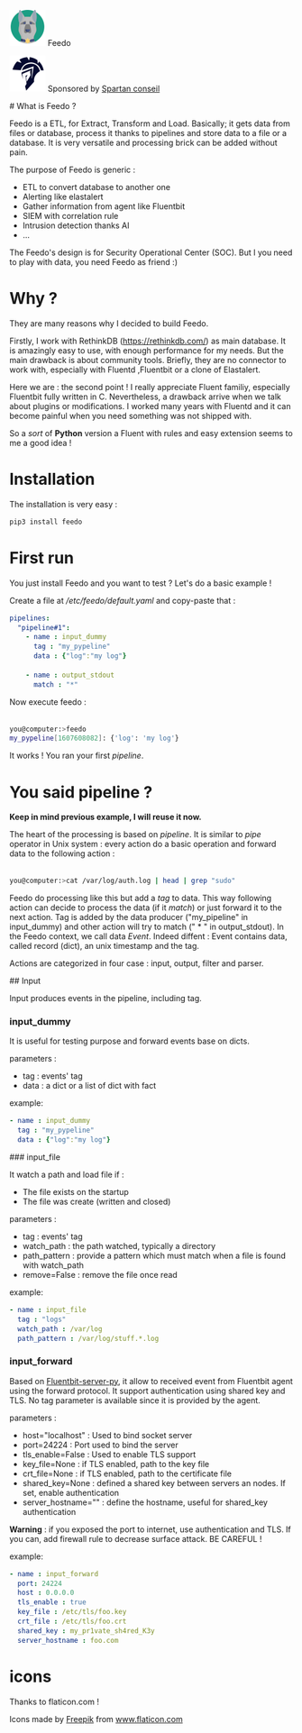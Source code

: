 ![](images/logo_small.png?raw=true) Feedo 

![](images/sponsor.png?raw=true) Sponsored by [Spartan conseil](https://www.spartan-conseil.com)


# What is Feedo ? 

Feedo is a ETL, for Extract, Transform and Load. Basically; it gets data from files or database, process it thanks to pipelines and store data to a file or a database. It is very versatile and processing brick can be added without pain.

The purpose of Feedo is generic :

* ETL to convert database to another one
* Alerting like elastalert
* Gather information from agent like Fluentbit
* SIEM with correlation rule
* Intrusion detection thanks AI
* ...

The Feedo's design is for Security Operational Center (SOC). But I you need to play with data, you need Feedo as friend :)

# Why ?

They are many reasons why I decided to build Feedo.

Firstly, I work with RethinkDB (https://rethinkdb.com/) as main database. It is amazingly easy to use, with enough performance for my needs. But the main drawback is about community tools. Briefly, they are no connector to work with, especially with Fluentd ,Fluentbit or a clone of Elastalert. 

Here we are : the second point ! I really appreciate Fluent familiy, especially Fluentbit fully written in C. Nevertheless, a drawback arrive when we talk about plugins or modifications. I worked many years with Fluentd and it can become painful when you need something was not shipped with.

So a *sort* of **Python** version a Fluent with rules and easy extension seems to me a good idea !

# Installation

The installation is very easy :

```bash
pip3 install feedo
```

# First run

You just install Feedo and you want to test ? Let's do a basic example !

Create a file at */etc/feedo/default.yaml* and copy-paste that :

```yaml
pipelines:
  "pipeline#1":
    - name : input_dummy
      tag : "my_pypeline"
      data : {"log":"my log"}

    - name : output_stdout
      match : "*"
```
Now execute feedo :

```bash

you@computer:>feedo
my_pypeline[1607608082]: {'log': 'my log'}

```
It works ! You ran your first *pipeline*.

# You said pipeline ?

**Keep in mind previous example, I will reuse it now.**

The heart of the processing is based on *pipeline*. It is similar to *pipe* operator in Unix system : every action do a basic operation and forward data to the following action :


```bash

you@computer:>cat /var/log/auth.log | head | grep "sudo"

```

Feedo do processing like this but add a *tag* to data. This way following action can decide to process the data (if it *match*) or just forward it to the next action. Tag is added by the data producer ("my_pipeline" in input_dummy) and other action will try to match (" * " in output_stdout). In the Feedo context, we call data *Event*. Indeed diffent : Event contains data, called record (dict), an unix timestamp and the tag.

Actions are categorized in four case : input, output, filter and parser. 

## Input

Input produces events in the pipeline, including tag.

### input_dummy

It is useful for testing purpose and forward events base on dicts. 

parameters : 

* tag : events' tag
* data : a dict or a list of dict with fact

example:

```yaml
- name : input_dummy
  tag : "my_pypeline"
  data : {"log":"my log"}
```

### input_file

It watch a path and load file if :

* The file exists on the startup
* The file was create (written and closed)

parameters :

* tag : events' tag
* watch_path : the path watched, typically a directory
* path_pattern : provide a pattern which must match when a file is found with watch_path
* remove=False : remove the file once read

example:

```yaml
- name : input_file
  tag : "logs"
  watch_path : /var/log
  path_pattern : /var/log/stuff.*.log
```

### input_forward

Based on [Fluentbit-server-py](https://github.com/laulin/fluentbit-server-py), it allow to received event from Fluentbit agent using the forward protocol.
It support authentication using shared key and TLS. No tag parameter is available since it is provided by the agent.

parameters :

* host="localhost" : Used to bind socket server
* port=24224 : Port used to bind the server
* tls_enable=False : Used to enable TLS support
* key_file=None : if TLS enabled, path to the key file
* crt_file=None : if TLS enabled, path to the certificate file
* shared_key=None : defined a shared key between servers an nodes. If set, enable authentication
* server_hostname="" : define the hostname, useful for shared_key authentication

**Warning** : if you exposed the port to internet, use authentication and TLS. If you can, add firewall rule to decrease surface attack. BE CAREFUL !

example:

```yaml
- name : input_forward
  port: 24224
  host : 0.0.0.0
  tls_enable : true
  key_file : /etc/tls/foo.key
  crt_file : /etc/tls/foo.crt
  shared_key : my_pr1vate_sh4red_K3y
  server_hostname : foo.com
```

# icons

Thanks to flaticon.com !

<div>Icons made by <a href="https://www.flaticon.com/authors/freepik" title="Freepik">Freepik</a> from <a href="https://www.flaticon.com/" title="Flaticon">www.flaticon.com</a></div>